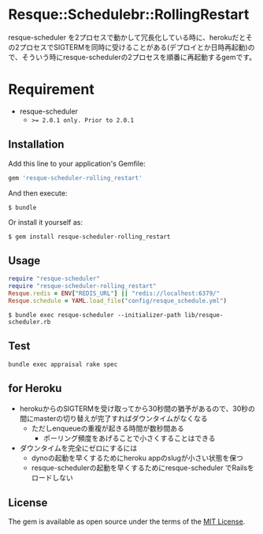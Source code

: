 # Resque::Schedulebr::RollingRestart
resque-scheduler を2プロセスで動かして冗長化している時に、herokuだとその2プロセスでSIGTERMを同時に受けることがある(デプロイとか日時再起動)ので、そういう時にresque-schedulerの2プロセスを順番に再起動するgemです。

# Requirement
* resque-scheduler
  * `>= 2.0.1 only. Prior to 2.0.1`

## Installation

Add this line to your application's Gemfile:

```ruby
gem 'resque-scheduler-rolling_restart'
```

And then execute:

    $ bundle

Or install it yourself as:

    $ gem install resque-scheduler-rolling_restart

## Usage
```lib/resque-scheduler.rb
require "resque-scheduler"
require "resque-scheduler-rolling_restart"
Resque.redis = ENV["REDIS_URL"] || "redis://localhost:6379/"
Resque.schedule = YAML.load_file("config/resque_schedule.yml")
```

    $ bundle exec resque-scheduler --initializer-path lib/resque-scheduler.rb

## Test
```
bundle exec appraisal rake spec
```

## for Heroku
* herokuからのSIGTERMを受け取ってから30秒間の猶予があるので、30秒の間にmasterの切り替えが完了すればダウンタイムがなくなる
  * ただしenqueueの重複が起きる時間が数秒間ある
    * ポーリング頻度をあげることで小さくすることはできる
* ダウンタイムを完全にゼロにするには
  * dynoの起動を早くするためにheroku appのslugが小さい状態を保つ
  * resque-schedulerの起動を早くするためにresque-scheduler でRailsをロードしない

## License

The gem is available as open source under the terms of the [MIT License](https://opensource.org/licenses/MIT).
